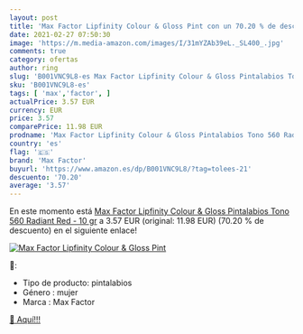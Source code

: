 ```yaml
---
layout: post
title: 'Max Factor Lipfinity Colour & Gloss Pint con un 70.20 % de descuento'
date: 2021-02-27 07:50:30
image: 'https://m.media-amazon.com/images/I/31mYZAb39eL._SL400_.jpg'
comments: true
category: ofertas
author: ring
slug: 'B001VNC9L8-es Max Factor Lipfinity Colour & Gloss Pintalabios Tono 560...'
sku: 'B001VNC9L8-es'
tags: [ 'max','factor', ]
actualPrice: 3.57 EUR
currency: EUR
price: 3.57
comparePrice: 11.98 EUR
prodname: 'Max Factor Lipfinity Colour & Gloss Pintalabios Tono 560 Radiant Red - 10 gr'
country: 'es'
flag: '🇪🇸'
brand: 'Max Factor'
buyurl: 'https://www.amazon.es/dp/B001VNC9L8/?tag=tolees-21'
descuento: '70.20'
average: '3.57'
---
```


En este momento está [Max Factor Lipfinity Colour & Gloss Pintalabios Tono 560 Radiant Red - 10 gr](https://www.amazon.es/dp/B001VNC9L8/?tag=tolees-21) a 3.57 EUR (original: 11.98 EUR) (70.20 %  de descuento) en el siguiente enlace!

[![Max Factor Lipfinity Colour & Gloss Pint](https://m.media-amazon.com/images/I/31mYZAb39eL._SL400_.jpg)](https://www.amazon.es/dp/B001VNC9L8/?tag=tolees-21)

🔎:

- Tipo de producto: pintalabios
- Género : mujer
- Marca : Max Factor

[🛒 Aquí!!!](https://www.amazon.es/dp/B001VNC9L8/?tag=tolees-21)
